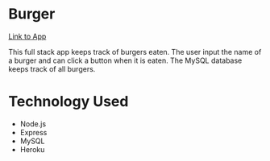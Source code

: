 # Burger

[Link to App](https://evening-brook-53176.herokuapp.com/)

This full stack app keeps track of burgers eaten. The user input the name of a burger and can click a button when it is eaten. The MySQL database keeps track of all burgers.

# Technology Used
* Node.js
* Express
* MySQL
* Heroku